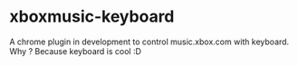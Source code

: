 xboxmusic-keyboard
==================

A chrome plugin in development to control music.xbox.com with keyboard. Why ? Because keyboard is cool :D
